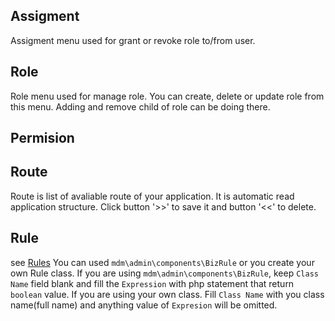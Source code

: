Assigment
---------
Assigment menu used for grant or revoke role to/from user.

Role
----
Role menu used for manage role. You can create, delete or update role from this menu.
Adding and remove child of role can be doing there.

Permision
---------


Route
-----
Route is list of avaliable route of your application. It is automatic read application structure.
Click button '>>' to save it and button '<<' to delete.

Rule
----
see [Rules](http://www.yiiframework.com/doc-2.0/guide-authorization.html#using-rules)
You can used `mdm\admin\components\BizRule` or you create your own Rule class.
If you are using `mdm\admin\components\BizRule`, keep `Class Name` field blank and fill the `Expression` with
php statement that return `boolean` value.
If you are using your own class. Fill `Class Name` with you class name(full name) and anything value of `Expresion` 
will be omitted.